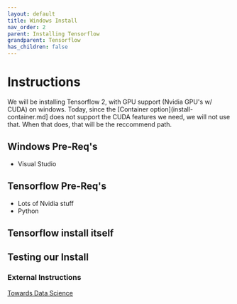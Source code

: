 ```yaml
---
layout: default
title: Windows Install
nav_order: 2
parent: Installing Tensorflow
grandparent: Tensorflow
has_children: false
---
```


# Instructions

We will be installing Tensorflow 2, with GPU support (Nvidia GPU's w/ CUDA) on windows. Today, since the [Container option](install-container.md] does not support the CUDA features we need, we will not use that. When that does, that will be the reccommend path.

## Windows Pre-Req's

- Visual Studio 

## Tensorflow Pre-Req's

- Lots of Nvidia stuff
- Python

## Tensorflow install itself

## Testing our Install

### External Instructions

[Towards Data Science](https://towardsdatascience.com/installing-tensorflow-with-cuda-cudnn-and-gpu-support-on-windows-10-60693e46e781)
